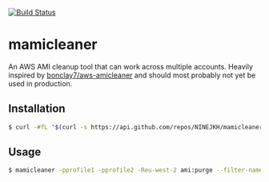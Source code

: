 [![Build Status](https://travis-ci.org/NINEJKH/mamicleaner.svg?branch=master)](https://travis-ci.org/NINEJKH/mamicleaner)

# mamicleaner

An AWS AMI cleanup tool that can work across multiple accounts. Heavily
inspired by [bonclay7/aws-amicleaner](https://github.com/bonclay7/aws-amicleaner)
and should most probably not yet be used in production.

## Installation

```bash
$ curl -#fL "$(curl -s https://api.github.com/repos/NINEJKH/mamicleaner/releases/latest | grep 'browser_download_url' | sed -n 's/.*"\(http.*\)".*/\1/p')" | sudo tee /usr/local/bin/mamicleaner > /dev/null && sudo chmod +x /usr/local/bin/mamicleaner
```

## Usage

```bash
$ mamicleaner -pprofile1 -pprofile2 -Reu-west-2 ami:purge --filter-name=laravel --keep-previous 3
```
